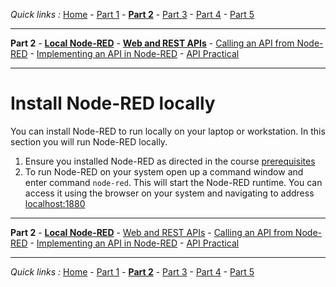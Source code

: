 *Quick links :*
[Home](/README.md) - [Part 1](../part1/README.md) - [**Part 2**](../part2/README.md) - [Part 3](../part3/README.md) - [Part 4](../part4/README.md) - [Part 5](../part5/README.md)
***
**Part 2** - [**Local Node-RED**](NODERED.md) - [**Web and REST APIs**](API.md) - [Calling an API from Node-RED](CALLING_API.md) - [Implementing an API in Node-RED](CREATING_API.md) - [API Practical](API_PRACTICAL.md)
***

# Install Node-RED locally

You can install Node-RED to run locally on your laptop or workstation.  In this section you will run Node-RED locally.

1. Ensure you installed Node-RED as directed in the course [prerequisites](../PREREQS.md)
2. To run Node-RED on your system open up a command window and enter command `node-red`.  This will start the Node-RED runtime.  You can access it using the browser on your system and navigating to address [localhost:1880](http://localhost:1880)

***
**Part 2** - [**Local Node-RED**](NODERED.md) - [Web and REST APIs](API.md) - [Calling an API from Node-RED](CALLING_API.md) - [Implementing an API in Node-RED](CREATING_API.md) - [API Practical](API_PRACTICAL.md)
***
*Quick links :*
[Home](/README.md) - [Part 1](../part1/README.md) - [**Part 2**](../part2/README.md) - [Part 3](../part3/README.md) - [Part 4](../part4/README.md) - [Part 5](../part5/README.md)
